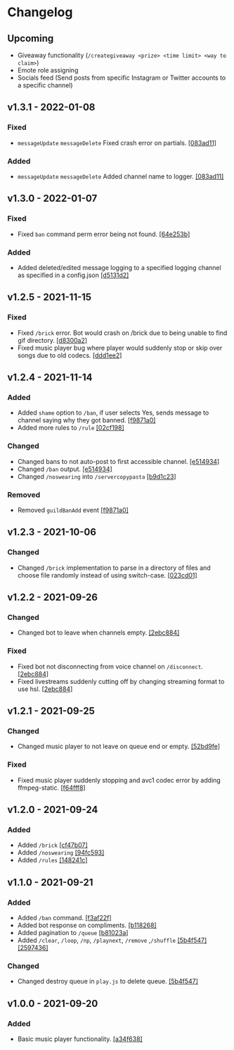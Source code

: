 # Changelog

## Upcoming

- Giveaway functionality (`/creategiveaway <prize> <time limit> <way to claim>`)
- Emote role assigning
- Socials feed (Send posts from specific Instagram or Twitter accounts to a specific channel)

## v1.3.1 - 2022-01-08
### Fixed
- `messageUpdate` `messageDelete` Fixed crash error on partials. [[083ad11]](https://github.com/SethCohen/Sencha/commit/083ad11c3eae2c789627e1b3fbd228fa02fff7b9)
### Added 
- `messageUpdate` `messageDelete` Added channel name to logger. [[083ad11]](https://github.com/SethCohen/Sencha/commit/083ad11c3eae2c789627e1b3fbd228fa02fff7b9)

## v1.3.0 - 2022-01-07
### Fixed
- Fixed `ban` command perm error being not found. [[64e253b]](https://github.com/SethCohen/Sencha/commit/64e253bffbea9a9b3a15a3ca8cc28f302d3adc88)
### Added
- Added deleted/edited message logging to a specified logging channel as specified in a config.json [[d5131d2]](https://github.com/SethCohen/Sencha/commit/d5131d29fe384906d4fe99bcda32d39c0247040c)

## v1.2.5 - 2021-11-15

### Fixed
- Fixed `/brick` error. Bot would crash on /brick due to being unable to find gif directory. [[d8300a2]](https://github.com/SethCohen/Sencha/commit/d8300a2df664d8c3f6ab3aa0761ab3ad0d6893f6)
- Fixed music player bug where player would suddenly stop or skip over songs due to old codecs. [[ddd1ee2]](https://github.com/SethCohen/Sencha/commit/ddd1ee28c94e677787bc81b69eb21c570685f3e3)

## v1.2.4 - 2021-11-14

### Added
- Added `shame` option to `/ban`, if user selects Yes, sends message to channel saying why they got banned. [[f9871a0]](https://github.com/SethCohen/Sencha/commit/f9871a085f3f745a4b4ab4eab044efef5b6159c5)
- Added more rules to `/rule` [[02cf198]](https://github.com/SethCohen/Sencha/commit/02cf198789933ef960839559376f80b9b3a13df7)

### Changed
- Changed bans to not auto-post to first accessible channel. [[e514934]](https://github.com/SethCohen/Sencha/commit/e5149340eac75f4e4917622cb53e28234053d43a)
- Changed `/ban` output. [[e514934]](https://github.com/SethCohen/Sencha/commit/e5149340eac75f4e4917622cb53e28234053d43a)
- Changed `/noswearing` into `/servercopypasta` [[b9d1c23]](https://github.com/SethCohen/Sencha/commit/b9d1c23578d47c7c53202de49fe2236596aaaee7)

### Removed
- Removed `guildBanAdd` event [[f9871a0]](https://github.com/SethCohen/Sencha/commit/f9871a085f3f745a4b4ab4eab044efef5b6159c5)

## v1.2.3 - 2021-10-06

### Changed
- Changed `/brick` implementation to parse in a directory of files and choose file randomly instead of using switch-case. [[023cd01]](https://github.com/SethCohen/Sencha/commit/023cd0145ee34cc16f93a339db4f11b85d52cddd)

## v1.2.2 - 2021-09-26

### Changed
- Changed bot to leave when channels empty. [[2ebc884]](https://github.com/SethCohen/Sencha/commit/2ebc884ca3c52ce5f3073ecd06c99bce4007237a)

### Fixed
- Fixed bot not disconnecting from voice channel on `/disconnect`. [[2ebc884]](https://github.com/SethCohen/Sencha/commit/2ebc884ca3c52ce5f3073ecd06c99bce4007237a)
- Fixed livestreams suddenly cutting off by changing streaming format to use hsl. [[2ebc884]](https://github.com/SethCohen/Sencha/commit/2ebc884ca3c52ce5f3073ecd06c99bce4007237a)

## v1.2.1 - 2021-09-25

### Changed
- Changed music player to not leave on queue end or empty. [[52bd9fe]](https://github.com/SethCohen/Sencha/commit/52bd9fec8acdb8596a6ebfa353556ee87bdfd15e)

### Fixed
- Fixed music player suddenly stopping and avc1 codec error by adding ffmpeg-static. [[f64fff8]](https://github.com/SethCohen/Sencha/commit/f64fff8afee7b4070d672b8c8f38dd56ff6fc367)

## v1.2.0 - 2021-09-24

### Added
- Added `/brick` [[cf47b07]](https://github.com/SethCohen/Sencha/commit/cf47b07c06bd08432e6c2cc13bd761e068aed5c2)
- Added `/noswearing` [[94fc593]](https://github.com/SethCohen/Sencha/commit/94fc5936ccdd522c34d05789a97b0d2ba4a04aab)
- Added `/rules` [[148241c]](https://github.com/SethCohen/Sencha/commit/148241ce53e212836bc0584d39a287949aa92d0b)

## v1.1.0 - 2021-09-21

### Added
- Added `/ban` command. [[f3af22f]](https://github.com/SethCohen/Sencha/commit/f3af22f6d635ad0a7551dee337ffa4a3e227e61d)
- Added bot response on compliments. [[b118268]](https://github.com/SethCohen/Sencha/commit/b1182681087aa25845524058a85f894fabffcc11)
- Added pagination to `/queue` [[b81023a]](https://github.com/SethCohen/Sencha/commit/b81023a46258e9d4dace6df88c20376ada7df470)
- Added `/clear`, `/loop`, `/np`, `/playnext`, `/remove` ,`/shuffle` [[5b4f547]](https://github.com/SethCohen/Sencha/commit/5b4f547115e65cdad1171a80ce1ed3c779fca0d3) [[2597436]](https://github.com/SethCohen/Sencha/commit/2597436f4725908b70bf787b5fcdf65b48a64a49)

### Changed
- Changed destroy queue in `play.js` to delete queue. [[5b4f547]](https://github.com/SethCohen/Sencha/commit/5b4f547115e65cdad1171a80ce1ed3c779fca0d3)

## v1.0.0 - 2021-09-20

### Added
- Basic music player functionality. [[a34f638]](https://github.com/SethCohen/Sencha/commit/a34f638e706f7e3f7165c99899e16a554b58d52d)
